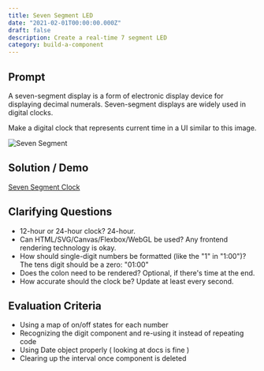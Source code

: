 ```yaml
---
title: Seven Segment LED
date: "2021-02-01T00:00:00.000Z"
draft: false
description: Create a real-time 7 segment LED
category: build-a-component
---
```


## Prompt

A seven-segment display is a form of electronic display device for displaying decimal numerals. Seven-segment displays are widely used in digital clocks.

Make a digital clock that represents current time in a UI similar to this image.

![Seven Segment](http://sc04.alicdn.com/kf/HTB1g.KSA7SWBuNjSszdq6zeSpXaS.jpg)

## Solution / Demo

[Seven Segment Clock](embedded-codesandbox://seven-segment-clock)

## Clarifying Questions

- 12-hour or 24-hour clock? 24-hour.
- Can HTML/SVG/Canvas/Flexbox/WebGL be used? Any frontend rendering technology is okay.
- How should single-digit numbers be formatted (like the "1" in "1:00")? The tens digit should be a zero: "01:00"
- Does the colon need to be rendered? Optional, if there's time at the end.
- How accurate should the clock be? Update at least every second.

## Evaluation Criteria

- Using a map of on/off states for each number
- Recognizing the digit component and re-using it instead of repeating code
- Using Date object properly ( looking at docs is fine )
- Clearing up the interval once component is deleted
